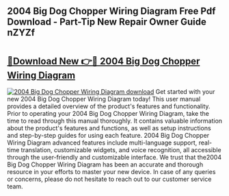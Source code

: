 ## 2004 Big Dog Chopper Wiring Diagram Free Pdf Download - Part-Tip New Repair Owner Guide nZYZf

# <h2><a href="http://dfukkb6.blite.top/?on=2004+Big+Dog+Chopper+Wiring+Diagram">🔗Download New 👉🔴 2004 Big Dog Chopper Wiring Diagram</a></h2>

[![2004 Big Dog Chopper Wiring Diagram download](https://i.imgur.com/lujVjoI.png)](http://dfukkb6.blite.top/?on=2004+Big+Dog+Chopper+Wiring+Diagram)
Get started with your new 2004 Big Dog Chopper Wiring Diagram today! This user manual provides a detailed overview of the product's features and functionality. Prior to operating your 2004 Big Dog Chopper Wiring Diagram, take the time to read through this manual thoroughly. It contains valuable information about the product's features and functions, as well as setup instructions and step-by-step guides for using each feature. 2004 Big Dog Chopper Wiring Diagram advanced features include multi-language support, real-time translation, customizable widgets, and voice recognition, all accessible through the user-friendly and customizable interface. We trust that the2004 Big Dog Chopper Wiring Diagram has been an accurate and thorough resource in your efforts to master your new device. In case of any queries or concerns, please do not hesitate to reach out to our customer service team.
